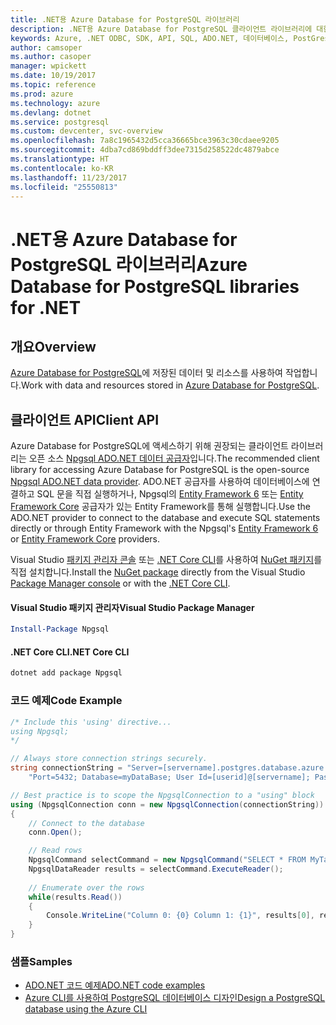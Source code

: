 ```yaml
---
title: .NET용 Azure Database for PostgreSQL 라이브러리
description: .NET용 Azure Database for PostgreSQL 클라이언트 라이브러리에 대한 참조 설명서
keywords: Azure, .NET ODBC, SDK, API, SQL, ADO.NET, 데이터베이스, PostGres, PostgreSQL
author: camsoper
ms.author: casoper
manager: wpickett
ms.date: 10/19/2017
ms.topic: reference
ms.prod: azure
ms.technology: azure
ms.devlang: dotnet
ms.service: postgresql
ms.custom: devcenter, svc-overview
ms.openlocfilehash: 7a8c1965432d5cca36665bce3963c30cdaee9205
ms.sourcegitcommit: 4dba7cd869bddff3dee7315d258522dc4879abce
ms.translationtype: HT
ms.contentlocale: ko-KR
ms.lasthandoff: 11/23/2017
ms.locfileid: "25550813"
---
```

# <a name="azure-database-for-postgresql-libraries-for-net"></a><span data-ttu-id="c31d7-104">.NET용 Azure Database for PostgreSQL 라이브러리</span><span class="sxs-lookup"><span data-stu-id="c31d7-104">Azure Database for PostgreSQL libraries for .NET</span></span>

## <a name="overview"></a><span data-ttu-id="c31d7-105">개요</span><span class="sxs-lookup"><span data-stu-id="c31d7-105">Overview</span></span>

<span data-ttu-id="c31d7-106">[Azure Database for PostgreSQL](https://docs.microsoft.com/azure/postgresql/)에 저장된 데이터 및 리소스를 사용하여 작업합니다.</span><span class="sxs-lookup"><span data-stu-id="c31d7-106">Work with data and resources stored in [Azure Database for PostgreSQL](https://docs.microsoft.com/azure/postgresql/).</span></span>

## <a name="client-api"></a><span data-ttu-id="c31d7-107">클라이언트 API</span><span class="sxs-lookup"><span data-stu-id="c31d7-107">Client API</span></span>

<span data-ttu-id="c31d7-108">Azure Database for PostgreSQL에 액세스하기 위해 권장되는 클라이언트 라이브러리는 오픈 소스 [Npgsql ADO.NET 데이터 공급자](http://www.npgsql.org/)입니다.</span><span class="sxs-lookup"><span data-stu-id="c31d7-108">The recommended client library for accessing Azure Database for PostgreSQL is the open-source [Npgsql ADO.NET data provider](http://www.npgsql.org/).</span></span> <span data-ttu-id="c31d7-109">ADO.NET 공급자를 사용하여 데이터베이스에 연결하고 SQL 문을 직접 실행하거나, Npgsql의 [Entity Framework 6](http://www.npgsql.org/ef6/index.html) 또는 [Entity Framework Core](http://www.npgsql.org/efcore/index.html) 공급자가 있는 Entity Framework를 통해 실행합니다.</span><span class="sxs-lookup"><span data-stu-id="c31d7-109">Use the ADO.NET provider to connect to the database and execute SQL statements directly or through Entity Framework with the Npgsql's [Entity Framework 6](http://www.npgsql.org/ef6/index.html) or [Entity Framework Core](http://www.npgsql.org/efcore/index.html) providers.</span></span>

<span data-ttu-id="c31d7-110">Visual Studio [패키지 관리자 콘솔][PackageManager] 또는 [.NET Core CLI][DotNetCLI]를 사용하여 [NuGet 패키지](https://www.nuget.org/packages/Npgsql)를 직접 설치합니다.</span><span class="sxs-lookup"><span data-stu-id="c31d7-110">Install the [NuGet package](https://www.nuget.org/packages/Npgsql) directly from the Visual Studio [Package Manager console][PackageManager] or with the [.NET Core CLI][DotNetCLI].</span></span>

#### <a name="visual-studio-package-manager"></a><span data-ttu-id="c31d7-111">Visual Studio 패키지 관리자</span><span class="sxs-lookup"><span data-stu-id="c31d7-111">Visual Studio Package Manager</span></span>

```powershell
Install-Package Npgsql
```

#### <a name="net-core-cli"></a><span data-ttu-id="c31d7-112">.NET Core CLI</span><span class="sxs-lookup"><span data-stu-id="c31d7-112">.NET Core CLI</span></span>

```bash
dotnet add package Npgsql
```

### <a name="code-example"></a><span data-ttu-id="c31d7-113">코드 예제</span><span class="sxs-lookup"><span data-stu-id="c31d7-113">Code Example</span></span>

```csharp
/* Include this 'using' directive...
using Npgsql;
*/

// Always store connection strings securely. 
string connectionString = "Server=[servername].postgres.database.azure.com; " +
    "Port=5432; Database=myDataBase; User Id=[userid]@[servername]; Password=password;";

// Best practice is to scope the NpgsqlConnection to a "using" block
using (NpgsqlConnection conn = new NpgsqlConnection(connectionString))
{
    // Connect to the database
    conn.Open();

    // Read rows
    NpgsqlCommand selectCommand = new NpgsqlCommand("SELECT * FROM MyTable", conn);
    NpgsqlDataReader results = selectCommand.ExecuteReader();
    
    // Enumerate over the rows
    while(results.Read())
    {
        Console.WriteLine("Column 0: {0} Column 1: {1}", results[0], results[1]);
    }
}
```

### <a name="samples"></a><span data-ttu-id="c31d7-114">샘플</span><span class="sxs-lookup"><span data-stu-id="c31d7-114">Samples</span></span>

- [<span data-ttu-id="c31d7-115">ADO.NET 코드 예제</span><span class="sxs-lookup"><span data-stu-id="c31d7-115">ADO.NET code examples</span></span>](/dotnet/framework/data/adonet/ado-net-code-examples)
- [<span data-ttu-id="c31d7-116">Azure CLI를 사용하여 PostgreSQL 데이터베이스 디자인</span><span class="sxs-lookup"><span data-stu-id="c31d7-116">Design a PostgreSQL database using the Azure CLI</span></span>](https://docs.microsoft.com/azure/postgresql/tutorial-design-database-using-azure-cli)


[PackageManager]: https://docs.microsoft.com/nuget/tools/package-manager-console
[DotNetCLI]: https://docs.microsoft.com/dotnet/core/tools/dotnet-add-package
